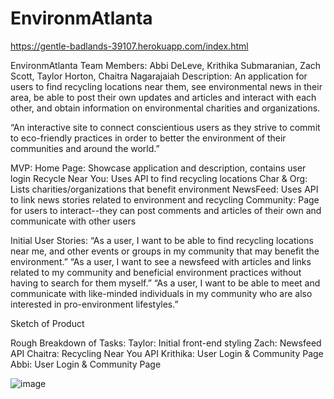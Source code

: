 # EnvironmAtlanta

 https://gentle-badlands-39107.herokuapp.com/index.html

EnvironmAtlanta
Team Members:
Abbi DeLeve, Krithika Submaranian, Zach Scott, Taylor Horton, Chaitra Nagarajaiah
Description:
An application for users to find recycling locations near them, see environmental news in their area, be able to post their own updates and articles and interact with each other, and obtain information on environmental charities and organizations.

“An interactive site to connect conscientious users as they strive to commit to eco-friendly practices in order to better the environment of their communities and around the world.”

MVP:
Home Page: Showcase application and description, contains user login
Recycle Near You: Uses API to find recycling locations
Char & Org: Lists charities/organizations that benefit environment
NewsFeed: Uses API to link news stories related to environment and recycling
Community: Page for users to interact--they can post comments and articles of their own and communicate with other users

Initial User Stories:
“As a user, I want to be able to find recycling locations near me, and other events or groups in my community that may benefit the environment.”
“As a user, I want to see a newsfeed with articles and links related to my community and beneficial environment practices without having to search for them myself.”
“As a user, I want to be able to meet and communicate with like-minded individuals in my community who are also interested in pro-environment lifestyles.”

Sketch of Product

Rough Breakdown of Tasks:
Taylor: Initial front-end styling
Zach: Newsfeed API
Chaitra: Recycling Near You API
Krithika: User Login & Community Page
Abbi: User Login & Community Page

![image](https://user-images.githubusercontent.com/50887666/67871258-6edf1500-fb06-11e9-81a2-8d316b81eedc.png)


